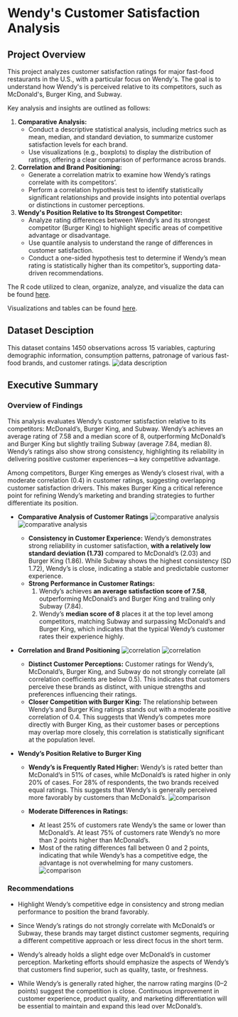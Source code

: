 # Wendy's Customer Satisfaction Analysis

## Project Overview

This project analyzes customer satisfaction ratings for major fast-food restaurants in the U.S., with a particular focus on Wendy's. The goal is to understand how Wendy's is perceived relative to its competitors, such as McDonald's, Burger King, and Subway. 

Key analysis and insights are outlined as follows:
1. **Comparative Analysis:**
    - Conduct a descriptive statistical analysis, including metrics such as mean, median, and standard deviation, to summarize customer satisfaction levels for each brand.
    - Use visualizations (e.g., boxplots) to display the distribution of ratings, offering a clear comparison of performance across brands.
2. **Correlation and Brand Positioning:** 
    - Generate a correlation matrix to examine how Wendy’s ratings correlate with its competitors’.
    - Perform a correlation hypothesis test to identify statistically significant relationships and provide insights into potential overlaps or distinctions in customer perceptions.
3. **Wendy's Position Relative to Its Strongest Competitor:** 
    - Analyze rating differences between Wendy’s and its strongest competitor (Burger King) to highlight specific areas of competitive advantage or disadvantage.
    - Use quantile analysis to understand the range of differences in customer satisfaction.
    - Conduct a one-sided hypothesis test to determine if Wendy’s mean rating is statistically higher than its competitor’s, supporting data-driven recommendations.

The R code utilized to clean, organize, analyze, and visualize the data can be found [here](analysis.R).

Visualizations and tables can be found [here](output).

## Dataset Desciption
This dataset contains 1450 observations across 15 variables, capturing demographic information, consumption patterns, patronage of various fast-food brands, and customer ratings. 
![data description](https://github.com/danfei-byte/Wendy-s-Customer-Satisfaction-Analysis/blob/main/output/Data%20Description.png?raw=true)

## Executive Summary
### Overview of Findings
This analysis evaluates Wendy’s customer satisfaction relative to its competitors: McDonald’s, Burger King, and Subway. Wendy’s achieves an average rating of 7.58 and a median score of 8, outperforming McDonald’s and Burger King but slightly trailing Subway (average 7.84, median 8). Wendy’s ratings also show strong consistency, highlighting its reliability in delivering positive customer experiences—a key competitive advantage.

Among competitors, Burger King emerges as Wendy’s closest rival, with a moderate correlation (0.4) in customer ratings, suggesting overlapping customer satisfaction drivers. This makes Burger King a critical reference point for refining Wendy’s marketing and branding strategies to further differentiate its position.

- **Comparative Analysis of Customer Ratings**
![comparative analysis](https://github.com/danfei-byte/Wendy-s-Customer-Satisfaction-Analysis/blob/main/output/Comparative_Analysis.png?raw=true)
![comparative analysis](https://github.com/danfei-byte/Wendy-s-Customer-Satisfaction-Analysis/blob/main/output/Customer_Ratings_Distribution.png?raw=true)
  - **Consistency in Customer Experience:** Wendy’s demonstrates strong reliability in customer satisfaction, **with a relatively low standard deviation (1.73)** compared to McDonald’s (2.03) and Burger King (1.86). While Subway shows the highest consistency (SD 1.72), Wendy’s is close, indicating a stable and predictable customer experience.
  - **Strong Performance in Customer Ratings:**
    1. Wendy’s achieves **an average satisfaction score of 7.58**, outperforming McDonald’s and Burger King and trailing only Subway (7.84).
    2. Wendy’s **median score of 8** places it at the top level among competitors, matching Subway and surpassing McDonald’s and Burger King, which indicates that the typical Wendy’s customer rates their experience highly.

- **Correlation and Brand Positioning**
![correlation](https://github.com/danfei-byte/Wendy-s-Customer-Satisfaction-Analysis/blob/main/output/Correlation.png?raw=true)
![correlation](https://github.com/danfei-byte/Wendy-s-Customer-Satisfaction-Analysis/blob/main/output/Correlation_Brand_Positioning.png?raw=true)
    - **Distinct Customer Perceptions:** Customer ratings for Wendy’s, McDonald’s, Burger King, and Subway do not strongly correlate (all correlation coefficients are below 0.5). This indicates that customers perceive these brands as distinct, with unique strengths and preferences influencing their ratings.
    - **Closer Competition with Burger King:** The relationship between Wendy’s and Burger King ratings stands out with a moderate positive correlation of 0.4. This suggests that Wendy’s competes more directly with Burger King, as their customer bases or perceptions may overlap more closely, this correlation is statistically significant at the population level.

- **Wendy’s Position Relative to Burger King**

    - **Wendy’s is Frequently Rated Higher:** Wendy’s is rated better than McDonald’s in 51% of cases, while McDonald’s is rated higher in only 20% of cases. For 28% of respondents, the two brands received equal ratings. This suggests that Wendy’s is generally perceived more favorably by customers than McDonald’s.
![comparison](https://github.com/danfei-byte/Wendy-s-Customer-Satisfaction-Analysis/blob/main/output/Comparison%20of%20Wendy's%20and%20McDonald's%20Ratings.png?raw=true)

    - **Moderate Differences in Ratings:**
        - At least 25% of customers rate Wendy’s the same or lower than McDonald’s. At least 75% of customers rate Wendy’s no more than 2 points higher than McDonald’s.
        - Most of the rating differences fall between 0 and 2 points, indicating that while Wendy’s has a competitive edge, the advantage is not overwhelming for many customers.
![comparison](https://github.com/danfei-byte/Wendy-s-Customer-Satisfaction-Analysis/blob/main/output/Distribution%20of%20Wendy's%20vs%20McDonald's%20Ratings.png?raw=true)
 
### Recommendations

- Highlight Wendy’s competitive edge in consistency and strong median performance to position the brand favorably.

- Since Wendy’s ratings do not strongly correlate with McDonald’s or Subway, these brands may target distinct customer segments, requiring a different competitive approach or less direct focus in the short term.

- Wendy’s already holds a slight edge over McDonald’s in customer perception. Marketing efforts should emphasize the aspects of Wendy’s that customers find superior, such as quality, taste, or freshness.

- While Wendy’s is generally rated higher, the narrow rating margins (0–2 points) suggest the competition is close. Continuous improvement in customer experience, product quality, and marketing differentiation will be essential to maintain and expand this lead over McDonald’s.

